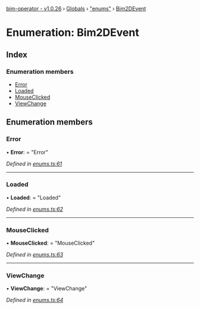 [bim-operator - v1.0.26](../README.md) › [Globals](../globals.md) › ["enums"](../modules/_enums_.md) › [Bim2DEvent](_enums_.bim2devent.md)

# Enumeration: Bim2DEvent

## Index

### Enumeration members

* [Error](_enums_.bim2devent.md#error)
* [Loaded](_enums_.bim2devent.md#loaded)
* [MouseClicked](_enums_.bim2devent.md#mouseclicked)
* [ViewChange](_enums_.bim2devent.md#viewchange)

## Enumeration members

###  Error

• **Error**: = "Error"

*Defined in [enums.ts:61](https://github.com/youkaisteve/bim-operator/blob/5cdd1c6/src/enums.ts#L61)*

___

###  Loaded

• **Loaded**: = "Loaded"

*Defined in [enums.ts:62](https://github.com/youkaisteve/bim-operator/blob/5cdd1c6/src/enums.ts#L62)*

___

###  MouseClicked

• **MouseClicked**: = "MouseClicked"

*Defined in [enums.ts:63](https://github.com/youkaisteve/bim-operator/blob/5cdd1c6/src/enums.ts#L63)*

___

###  ViewChange

• **ViewChange**: = "ViewChange"

*Defined in [enums.ts:64](https://github.com/youkaisteve/bim-operator/blob/5cdd1c6/src/enums.ts#L64)*
